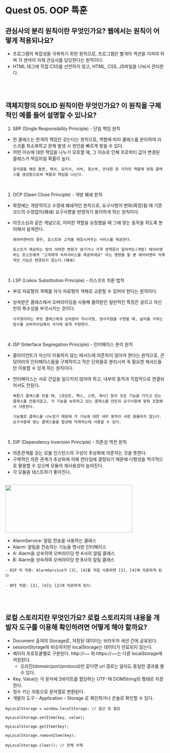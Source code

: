 # Quest 05. OOP 특훈

## 관심사의 분리 원칙이란 무엇인가요? 웹에서는 원칙이 어떻게 적용되나요?

- 프로그램의 복잡성을 극복하기 위한 원칙으로, 프로그램은 별개의 섹션을 가져야 하며 각 센셕이 자체 관심사를 담당한다는 원칙이다.
- HTML 태그에 직접 CSS를 선언하지 않고, HTML, CSS, JS파일을 나눠서 관리한다.

<br><br>

## 객체지향의 SOLID 원칙이란 무엇인가요? 이 원칙을 구체적인 예를 들어 설명할 수 있나요?

1. SRP (Single Responsibility Principle) - 단일 책임 원칙

- 한 클래스는 한개의 책임만 갖는다는 원칙으로, 역할에 따라 클래스를 분리하여 리스크를 최소화하고 문제 발생 시 원인을 빠르게 찾을 수 있다.
- 어떤 이슈에 대한 책임을 나누기 모호할 때, 그 이슈로 인해 프로퍼티 값이 변경된 클래스가 책임자일 확률이 높다.
  ```
  음식점을 예로 들면, 캐셔, 요리사, 서버, 청소부, 안내원 등 각자의 역할에 맞춰 클래스를 생성함으로써 역할과 책임을 나눈다.
  ```

<br>

2. OCP (Open Close Principle) - 개방 폐쇄 원칙

- 확장에는 개방적이고 수정에 폐쇄적인 원칙으로, 요구사항이 변화(확장)될 때 기존 코드의 수정없이(폐쇄) 요구사항을 반영하기 용이하게 하는 원칙이다.
- 아웃소싱과 같은 개념으로, 어떠한 역할을 요청했을 때 그에 맞는 동작을 하도록 분리해서 설계한다.

  ```
  에어비앤비의 경우, 호스트와 고객을 매칭시켜주는 서비스를 제공한다.

  호스트가 제공하는 방의 어떠한 변화가 생기거나 가격 정책등이 달라져도(개방) 에어비앤비는 호스트에게 "고객에게 숙박서비스를 제공하세요" 라는 명령을 할 뿐 에어비앤비 자체적인 기능은 변경되지 않는다.(폐쇄)
  ```

<br>

3. LSP (Liskov Substitution Principle) - 리스코프 치환 법칙

- 부모 자료형의 객체를 자식 자료형의 객체로 교환할 수 있어야 한다는 원칙이다.
- 상속받은 클래스에서 오버라이딩을 사용해 물려받은 일반적인 특징은 살리고 자신만의 특수성을 부각시키는 것이다.

  ```
  사각형이라는 부모 클래스에게 상속받아 직사각형, 정사각형을 구현할 때, 넓이를 구하는 함수를 오버라이딩해서 각각에 맞게 구현한다.
  ```

<br>

4. ISP (Interface Segregation Principle) - 인터페이스 분리 원칙

- 클라이언트가 자신이 이용하지 않는 메서드에 의존하지 않아야 한다는 원칙으로, 큰 덩어리의 인터페이스들을 구체적이고 작은 단위들로 분리시켜 꼭 필요한 메서드들만 이용할 수 있게 하는 원칙이다.
- 언터페이스는 서로 간섭을 일으키지 않아야 하고, 내부의 동작과 직접적으로 연결되어서도 안된다.

  ```
  복합기 클래스를 만들 때, [프린트, 팩스, 스캔, 복사] 등의 모든 기능을 가지고 있는 클래스를 만들지않고, 각 기능을 보유하고 있는 클래스를 만든뒤 요구사항에 맞춰 조합해서 사용한다.

  기능별로 클래스를 나누었기 때문에 각 기능에 대한 내부 동작이 서로 충돌하지 않는다.
  요구사항에 맞는 클래스들을 합성해 적재적소에 사용할 수 있다.
  ```

<br>

5. DIP (Dependency Inversion Principle) - 의존성 역전 원칙

- 의존관계를 갖는 모듈 인스턴스의 구성이 추상화에 의존하는 것을 뜻한다.
- 구체적인 의존 관계가 추상화에 의해 런타임에 결정되기 때문에 다형성을 적극적으로 활용할 수 있으며 모듈의 재사용성이 높아진다.
- 각 모듈을 테스트하기 좋아진다.

<br>
<img src='https://img1.daumcdn.net/thumb/R1280x0/?scode=mtistory2&fname=https%3A%2F%2Fblog.kakaocdn.net%2Fdn%2FsvTMl%2FbtqE2lFmDkt%2FRc7H51OI86TgyiD4o51iH0%2Fimg.png' width=400 height=150>

- AlarmService: 알림 전송을 사용하는 클래스
- Alarm: 알림을 전송하는 기능을 명시한 인터페이스
- A: Alarm을 상속하여 오버라이딩 한 A사의 알림 클래스
- B: Alarm을 상속하여 오버라이딩 한 B사의 알림 클래스

```
- DIP 미 적용: AlarmService가 [3], [4]를 직접 사용하면 [3], [4]에 의존하게 된다

- DPI 적용: [3], [4]는 [2]에 의존하게 된다.
```

<br><br>

## 로컬 스토리지란 무엇인가요? 로컬 스토리지의 내용을 개발자 도구를 이용해 확인하려면 어떻게 해야 할까요?

- Document 출처의 Storage로, 저장된 데이터는 브라우저 세션 간에 공유된다.
- sessionStorage와 비슷하지만 localStorage는 데이터가 만료되지 않는다.
- 페이지 프로토콜별로 구분된다. http://~~ 와 https://~~는 다른 localStorage에 저장된다.
  - 오리진(domain/port/protocol)만 같다면 url 경로는 달라도 동일한 결과를 볼 수 있다.
- Key, Value는 각 문자에 2바이트를 할당하는 UTF-16 DOMString의 형태로 저장한다.
- 정수 키는 자동으로 문자열로 변환된다.
- 개발자 도구 - Application - Storage 로 확인하거나 콘솔로 확인할 수 있다.

```
myLocalStorage = window.localStorage; // 접근 및 할당

myLocalStorage.setItem(key, value);

myLocalStorage.getItem(key);

myLocalStorage.removeItem(key);

myLocalStorage.clear(); // 전체 삭제
```

